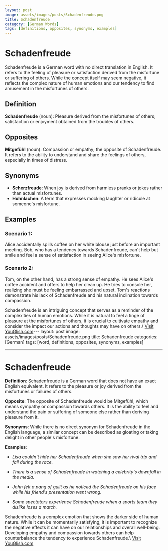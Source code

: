 ```yaml
---
layout: post
image: assets/images/posts/Schadenfreude.png
title: Schadenfreude
category: [German Words]
tags: [definitions, opposites, synonyms, examples]
---
```


# Schadenfreude

Schadenfreude is a German word with no direct translation in English. It refers to the feeling of pleasure or satisfaction derived from the misfortune or suffering of others. While the concept itself may seem negative, it reflects the complex nature of human emotions and our tendency to find amusement in the misfortunes of others.

## Definition

**Schadenfreude** (noun): Pleasure derived from the misfortunes of others; satisfaction or enjoyment obtained from the troubles of others.

## Opposites

**Mitgefühl** (noun): Compassion or empathy; the opposite of Schadenfreude. It refers to the ability to understand and share the feelings of others, especially in times of distress.

## Synonyms

- **Scherzfreude**: When joy is derived from harmless pranks or jokes rather than actual misfortunes.
- **Hohnlachen**: A term that expresses mocking laughter or ridicule at someone's misfortune.

## Examples

### Scenario 1:

Alice accidentally spills coffee on her white blouse just before an important meeting. Bob, who has a tendency towards Schadenfreude, can't help but smile and feel a sense of satisfaction in seeing Alice's misfortune. 

### Scenario 2:

Tom, on the other hand, has a strong sense of empathy. He sees Alice's coffee accident and offers to help her clean up. He tries to console her, realizing she must be feeling embarrassed and upset. Tom's reactions demonstrate his lack of Schadenfreude and his natural inclination towards compassion.

Schadenfreude is an intriguing concept that serves as a reminder of the complexities of human emotions. While it is natural to feel a tinge of pleasure at the misfortunes of others, it is crucial to cultivate empathy and consider the impact our actions and thoughts may have on others.\ <a id="yg-widget-0" class="youglish-widget" data-query="Schadenfreude" data-lang="german" data-components="8412" data-auto-start="0" data-bkg-color="theme_light" data-title="How%20to%20pronounce%20Schadenfreude%20in%20German"  rel="nofollow" href="https://youglish.com">Visit YouGlish.com</a><script async src="https://youglish.com/public/emb/widget.js" charset="utf-8"></script>---
layout: post
image: assets/images/posts/Schadenfreude.png
title: Schadenfreude
categories: [German]
tags: [word, definitions, opposites, synonyms, examples]

---

# Schadenfreude

**Definition**: Schadenfreude is a German word that does not have an exact English equivalent. It refers to the pleasure or joy derived from the misfortunes or failures of others. 

**Opposite**: The opposite of Schadenfreude would be Mitgefühl, which means sympathy or compassion towards others. It is the ability to feel and understand the pain or suffering of someone else rather than deriving pleasure from it.

**Synonyms**: While there is no direct synonym for Schadenfreude in the English language, a similar concept can be described as gloating or taking delight in other people's misfortune.

**Examples**:

- *Lisa couldn't hide her Schadenfreude when she saw her rival trip and fall during the race.*

- *There is a sense of Schadenfreude in watching a celebrity's downfall in the media.*

- *John felt a pang of guilt as he noticed the Schadenfreude on his face while his friend's presentation went wrong.*

- *Some spectators experience Schadenfreude when a sports team they dislike loses a match.*

Schadenfreude is a complex emotion that shows the darker side of human nature. While it can be momentarily satisfying, it is important to recognize the negative effects it can have on our relationships and overall well-being. Developing empathy and compassion towards others can help counterbalance the tendency to experience Schadenfreude.\ <a id="yg-widget-0" class="youglish-widget" data-query="Schadenfreude" data-lang="german" data-components="8412" data-auto-start="0" data-bkg-color="theme_light" data-title="How%20to%20pronounce%20Schadenfreude%20in%20German"  rel="nofollow" href="https://youglish.com">Visit YouGlish.com</a><script async src="https://youglish.com/public/emb/widget.js" charset="utf-8"></script>